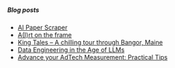 <!--

### Hi there 👋

-->
##### Blog posts

<!-- BLOG-POST-LIST:START -->
- [AI Paper Scraper](https://vishsubramanian.me/ai-paper/?utm_source=rss&utm_medium=rss&utm_campaign=ai-paper)
- [A&lpar;I&rpar;rt on the frame](https://vishsubramanian.me/frame-art/?utm_source=rss&utm_medium=rss&utm_campaign=frame-art)
- [King Tales – A chilling tour through Bangor, Maine](https://vishsubramanian.me/king-tales-a-tour-through-bangor-maine/?utm_source=rss&utm_medium=rss&utm_campaign=king-tales-a-tour-through-bangor-maine)
- [Data Engineering in the Age of LLMs](https://vishsubramanian.me/notes-on-data-engineering-in-the-age-of-llms/?utm_source=rss&utm_medium=rss&utm_campaign=notes-on-data-engineering-in-the-age-of-llms)
- [Advance your AdTech Measurement: Practical Tips](https://vishsubramanian.me/measuring-adtech-solutions/?utm_source=rss&utm_medium=rss&utm_campaign=measuring-adtech-solutions)
<!-- BLOG-POST-LIST:END -->

<!--
**vishwanath79/vishwanath79** is a ✨ _special_ ✨ repository because its `README.md` (this file) appears on your GitHub profile.
